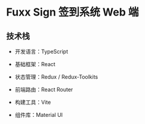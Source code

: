 # Fuxx Sign 签到系统 Web 端

## 技术栈

- 开发语言：TypeScript

- 基础框架：React

- 状态管理：Redux / Redux-Toolkits

- 前端路由：React Router

- 构建工具：Vite

- 组件库：Material UI
